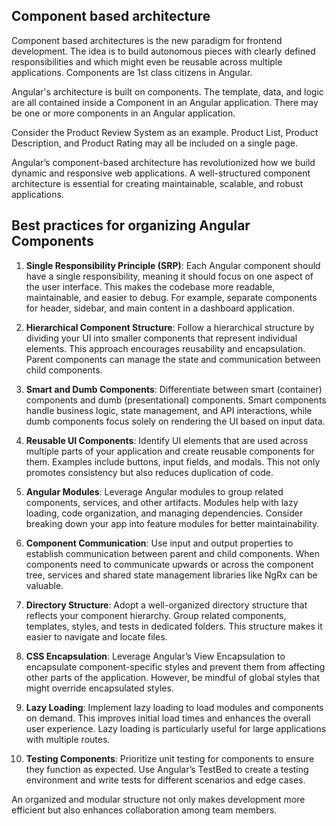 ## Component based architecture

Component based architectures is the new paradigm for frontend development. The idea is to build autonomous pieces with clearly defined responsibilities and which might even be reusable across multiple applications. Components are 1st class citizens in Angular. 

Angular's architecture is built on components. The template, data, and logic are all contained inside a Component in an Angular application. There may be one or more components in an Angular application. 

Consider the Product Review System as an example. Product List, Product Description, and Product Rating may all be included on a single page. 

Angular’s component-based architecture has revolutionized how we build dynamic and responsive web applications. A well-structured component architecture is essential for creating maintainable, scalable, and robust applications.


## Best practices for organizing Angular Components

1. <b>Single Responsibility Principle (SRP)</b>: Each Angular component should have a single responsibility, meaning it should focus on one aspect of the user interface. This makes the codebase more readable, maintainable, and easier to debug. For example, separate components for header, sidebar, and main content in a dashboard application.

2. <b>Hierarchical Component Structure</b>: Follow a hierarchical structure by dividing your UI into smaller components that represent individual elements. This approach encourages reusability and encapsulation. Parent components can manage the state and communication between child components.

3. <b>Smart and Dumb Components</b>: Differentiate between smart (container) components and dumb (presentational) components. Smart components handle business logic, state management, and API interactions, while dumb components focus solely on rendering the UI based on input data.

4. <b>Reusable UI Components</b>: Identify UI elements that are used across multiple parts of your application and create reusable components for them. Examples include buttons, input fields, and modals. This not only promotes consistency but also reduces duplication of code.

5. <b>Angular Modules</b>: Leverage Angular modules to group related components, services, and other artifacts. Modules help with lazy loading, code organization, and managing dependencies. Consider breaking down your app into feature modules for better maintainability.

6. <b>Component Communication</b>: Use input and output properties to establish communication between parent and child components. When components need to communicate upwards or across the component tree, services and shared state management libraries like NgRx can be valuable.

7. <b>Directory Structure</b>: Adopt a well-organized directory structure that reflects your component hierarchy. Group related components, templates, styles, and tests in dedicated folders. This structure makes it easier to navigate and locate files.

8. <b>CSS Encapsulation</b>: Leverage Angular’s View Encapsulation to encapsulate component-specific styles and prevent them from affecting other parts of the application. However, be mindful of global styles that might override encapsulated styles.

9. <b>Lazy Loading</b>: Implement lazy loading to load modules and components on demand. This improves initial load times and enhances the overall user experience. Lazy loading is particularly useful for large applications with multiple routes.

10. <b>Testing Components</b>: Prioritize unit testing for components to ensure they function as expected. Use Angular’s TestBed to create a testing environment and write tests for different scenarios and edge cases.

An organized and modular structure not only makes development more efficient but also enhances collaboration among team members. 
